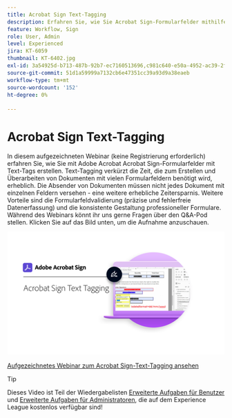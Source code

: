 ```yaml
---
title: Acrobat Sign Text-Tagging
description: Erfahren Sie, wie Sie Acrobat Sign-Formularfelder mithilfe von Text-Tags in Adobe Acrobat erstellen.
feature: Workflow, Sign
role: User, Admin
level: Experienced
jira: KT-6059
thumbnail: KT-6402.jpg
exl-id: 3a54925d-b713-487b-92b7-ec7160513696,c981c640-e50a-4952-ac39-2f90d6d0cf08
source-git-commit: 51d1a59999a7132cb6e47351cc39a93d9a38eaeb
workflow-type: tm+mt
source-wordcount: '152'
ht-degree: 0%

---
```


# Acrobat Sign Text-Tagging

In diesem aufgezeichneten Webinar (keine Registrierung erforderlich) erfahren Sie, wie Sie mit Adobe Acrobat Acrobat Sign-Formularfelder mit Text-Tags erstellen. Text-Tagging verkürzt die Zeit, die zum Erstellen und Überarbeiten von Dokumenten mit vielen Formularfeldern benötigt wird, erheblich. Die Absender von Dokumenten müssen nicht jedes Dokument mit einzelnen Feldern versehen - eine weitere erhebliche Zeitersparnis. Weitere Vorteile sind die Formularfeldvalidierung (präzise und fehlerfreie Datenerfassung) und die konsistente Gestaltung professioneller Formulare. Während des Webinars könnt ihr uns gerne Fragen über den Q&amp;A-Pod stellen. Klicken Sie auf das Bild unten, um die Aufnahme anzuschauen.

[![Sitzung abspielen](../assets/Text-Tagging.png)](https://event.on24.com/wcc/r/2338276/415BE4603F60A61A546C0A91528B444F)

[Aufgezeichnetes Webinar zum Acrobat Sign-Text-Tagging ansehen](https://event.on24.com/wcc/r/2338276/415BE4603F60A61A546C0A91528B444F)

>[!TIP]
>
>Dieses Video ist Teil der Wiedergabelisten [Erweiterte Aufgaben für Benutzer](https://experienceleague.adobe.com/de/playlists/acrobat-sign-get-started-business-users) und [Erweiterte Aufgaben für Administratoren](https://experienceleague.adobe.com/de/playlists/acrobat-sign-perform-advanced-tasks-administrators), die auf dem Experience League kostenlos verfügbar sind!
